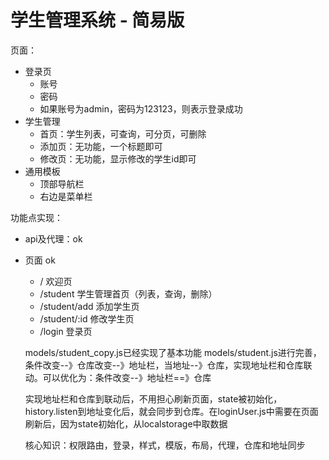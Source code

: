 # 学生管理系统 - 简易版

页面：

- 登录页
  - 账号
  - 密码
  - 如果账号为admin，密码为123123，则表示登录成功
- 学生管理
  - 首页：学生列表，可查询，可分页，可删除
  - 添加页：无功能，一个标题即可
  - 修改页：无功能，显示修改的学生id即可
- 通用模板
  - 顶部导航栏
  - 右边是菜单栏


功能点实现：

- api及代理：ok
- 页面  ok
  - /   欢迎页
  - /student    学生管理首页（列表，查询，删除）
  - /student/add    添加学生页
  - /student/:id    修改学生页
  - /login      登录页

   models/student_copy.js已经实现了基本功能 
   models/student.js进行完善，条件改变--》仓库改变--》地址栏，当地址--》仓库，实现地址栏和仓库联动。可以优化为：条件改变--》地址栏==》仓库

   实现地址栏和仓库到联动后，不用担心刷新页面，state被初始化，  history.listen到地址变化后，就会同步到仓库。在loginUser.js中需要在页面刷新后，因为state初始化，从localstorage中取数据

   核心知识：权限路由，登录，样式，模版，布局，代理，仓库和地址同步